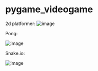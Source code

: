# pygame_videogame

2d platformer:
![image](https://user-images.githubusercontent.com/83513279/167295853-f26b5ff5-231b-4679-950d-42d20daf2320.png)


Pong:

![image](https://user-images.githubusercontent.com/83513279/167295927-65d9a0f7-39fa-414f-b06a-8965e85aade0.png)


Snake.io:

![image](https://user-images.githubusercontent.com/83513279/167296115-d1bbc0f0-40c7-4781-9953-5981c35401e8.png)

